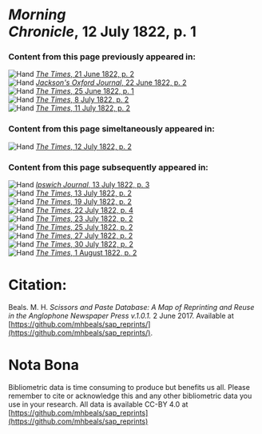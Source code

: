 # *Morning Chronicle*, 12 July 1822, p. 1  
  
### Content from this page previously appeared in:  
![Hand](http://scissorsandpaste.net/wp-content/uploads/2017/06/smallhandpointer.png) [*The Times*, 21 June 1822, p. 2](https://mhbeals.github.io/sap_html/The-Times/The-Times-21-June-1822-p-2)  
![Hand](http://scissorsandpaste.net/wp-content/uploads/2017/06/smallhandpointer.png) [*Jackson's Oxford Journal*, 22 June 1822, p. 2](https://mhbeals.github.io/sap_html/Jackson's-Oxford-Journal/Jackson's-Oxford-Journal-22-June-1822-p-2)  
![Hand](http://scissorsandpaste.net/wp-content/uploads/2017/06/smallhandpointer.png) [*The Times*, 25 June 1822, p. 1](https://mhbeals.github.io/sap_html/The-Times/The-Times-25-June-1822-p-1)  
![Hand](http://scissorsandpaste.net/wp-content/uploads/2017/06/smallhandpointer.png) [*The Times*, 8 July 1822, p. 2](https://mhbeals.github.io/sap_html/The-Times/The-Times-8-July-1822-p-2)  
![Hand](http://scissorsandpaste.net/wp-content/uploads/2017/06/smallhandpointer.png) [*The Times*, 11 July 1822, p. 2](https://mhbeals.github.io/sap_html/The-Times/The-Times-11-July-1822-p-2)  
  
### Content from this page simeltaneously appeared in:  
![Hand](http://scissorsandpaste.net/wp-content/uploads/2017/06/smallhandpointer.png) [*The Times*, 12 July 1822, p. 2](https://mhbeals.github.io/sap_html/The-Times/The-Times-12-July-1822-p-2)  
  
### Content from this page subsequently appeared in:  
![Hand](http://scissorsandpaste.net/wp-content/uploads/2017/06/smallhandpointer.png) [*Ipswich Journal*, 13 July 1822, p. 3](https://mhbeals.github.io/sap_html/Ipswich-Journal/Ipswich-Journal-13-July-1822-p-3)  
![Hand](http://scissorsandpaste.net/wp-content/uploads/2017/06/smallhandpointer.png) [*The Times*, 13 July 1822, p. 2](https://mhbeals.github.io/sap_html/The-Times/The-Times-13-July-1822-p-2)  
![Hand](http://scissorsandpaste.net/wp-content/uploads/2017/06/smallhandpointer.png) [*The Times*, 19 July 1822, p. 2](https://mhbeals.github.io/sap_html/The-Times/The-Times-19-July-1822-p-2)  
![Hand](http://scissorsandpaste.net/wp-content/uploads/2017/06/smallhandpointer.png) [*The Times*, 22 July 1822, p. 4](https://mhbeals.github.io/sap_html/The-Times/The-Times-22-July-1822-p-4)  
![Hand](http://scissorsandpaste.net/wp-content/uploads/2017/06/smallhandpointer.png) [*The Times*, 23 July 1822, p. 2](https://mhbeals.github.io/sap_html/The-Times/The-Times-23-July-1822-p-2)  
![Hand](http://scissorsandpaste.net/wp-content/uploads/2017/06/smallhandpointer.png) [*The Times*, 25 July 1822, p. 2](https://mhbeals.github.io/sap_html/The-Times/The-Times-25-July-1822-p-2)  
![Hand](http://scissorsandpaste.net/wp-content/uploads/2017/06/smallhandpointer.png) [*The Times*, 27 July 1822, p. 2](https://mhbeals.github.io/sap_html/The-Times/The-Times-27-July-1822-p-2)  
![Hand](http://scissorsandpaste.net/wp-content/uploads/2017/06/smallhandpointer.png) [*The Times*, 30 July 1822, p. 2](https://mhbeals.github.io/sap_html/The-Times/The-Times-30-July-1822-p-2)  
![Hand](http://scissorsandpaste.net/wp-content/uploads/2017/06/smallhandpointer.png) [*The Times*, 1 August 1822, p. 2](https://mhbeals.github.io/sap_html/The-Times/The-Times-1-August-1822-p-2)  


# Citation: 

Beals. M. H. *Scissors and Paste Database: A Map of Reprinting and Reuse in the Anglophone Newspaper Press v.1.0.1.* 2 June 2017. Available at [https://github.com/mhbeals/sap_reprints/](https://github.com/mhbeals/sap_reprints/). 

# Nota Bona

Bibliometric data is time consuming to produce but benefits us all. Please remember to cite or acknowledge this and any other bibliometric data you use in your research. All data is available CC-BY 4.0 at [https://github.com/mhbeals/sap_reprints](https://github.com/mhbeals/sap_reprints)